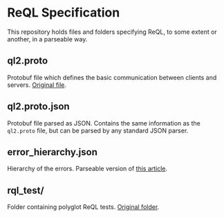 # ReQL Specification

This repository holds files and folders specifying ReQL, to some extent or another, in a parseable way.

## ql2.proto

Protobuf file which defines the basic communication between clients and servers. [Original file](https://github.com/rethinkdb/rethinkdb/blob/next/src/rdb_protocol/ql2.proto).

## ql2.proto.json

Protobuf file parsed as JSON. Contains the same information as the `ql2.proto` file, but can be parsed by any standard JSON parser.

## error_hierarchy.json

Hierarchy of the errors. Parseable version of [this article](https://rethinkdb.com/docs/error-types/).

## rql_test/

Folder containing polyglot ReQL tests. [Original folder](https://github.com/rethinkdb/rethinkdb/tree/next/test/rql_test).
